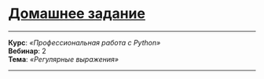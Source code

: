 # [Домашнее задание](https://github.com/netology-code/py-homeworks-advanced/tree/master/5.Regexp)

---

**Курс**: _«Профессиональная работа с Python»_  
**Вебинар**: 2    
**Тема**: _«Регулярные выражения»_

---
